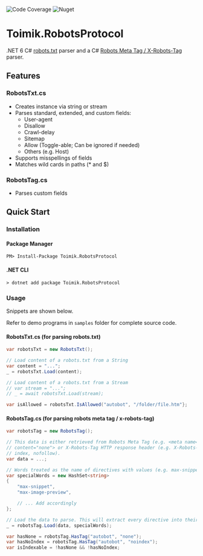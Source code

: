 ![Code Coverage](https://img.shields.io/endpoint?url=https://gist.githubusercontent.com/nurhafiz/c331314aee27fa8f1d49a3870142f8b4/raw/RobotsProtocol-coverage.json)
![Nuget](https://img.shields.io/nuget/v/Toimik.RobotsProtocol)

# Toimik.RobotsProtocol

.NET 6 C# [robots.txt](https://en.wikipedia.org/wiki/Robots_exclusion_standard) parser and a C# [Robots Meta Tag / X-Robots-Tag](https://developers.google.com/search/docs/advanced/robots/robots_meta_tag) parser.

## Features

### RobotsTxt.cs
- Creates instance via string or stream
- Parses standard, extended, and custom fields:
  - User-agent
  - Disallow
  - Crawl-delay
  - Sitemap
  - Allow (Toggle-able; Can be ignored if needed)
  - Others (e.g. Host)
- Supports misspellings of fields
- Matches wild cards in paths (* and $)

### RobotsTag.cs

- Parses custom fields

## Quick Start

### Installation

#### Package Manager

```command
PM> Install-Package Toimik.RobotsProtocol
```

#### .NET CLI

```command
> dotnet add package Toimik.RobotsProtocol
```

### Usage

Snippets are shown below. 

Refer to demo programs in `samples` folder for complete source code.

#### RobotsTxt.cs (for parsing robots.txt)
```c# 
var robotsTxt = new RobotsTxt();

// Load content of a robots.txt from a String
var content = "...";
_ = robotsTxt.Load(content);

// Load content of a robots.txt from a Stream
// var stream = "...";
// _ = await robotsTxt.Load(stream);

var isAllowed = robotsTxt.IsAllowed("autobot", "/folder/file.htm"};
```

#### RobotsTag.cs (for parsing robots meta tag / x-robots-tag)
```c# 
var robotsTag = new RobotsTag();

// This data is either retrieved from Robots Meta Tag (e.g. <meta name="badbot"
// content="none"> or X-Robots-Tag HTTP response header (e.g. X-Robots-Tag: otherbot:
// index, nofollow). 
var data = ...;

// Words treated as the name of directives with values (e.g. max-snippet: 10).
var specialWords = new HashSet<string>
{
    "max-snippet",
    "max-image-preview",

    // ... Add accordingly
};

// Load the data to parse. This will extract every directive into their own Tag class
_ = robotsTag.Load(data, specialWords);

var hasNone = robotsTag.HasTag("autobot", "none");
var hasNoIndex = robotsTag.HasTag("autobot", "noindex");
var isIndexable = !hasNone && !hasNoIndex;
```